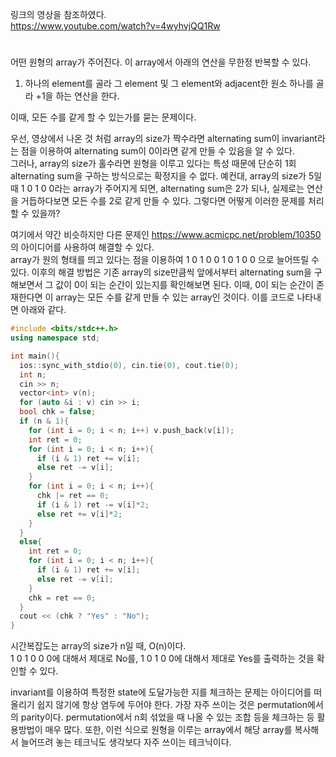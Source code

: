 링크의 영상을 참조하였다.\
https://www.youtube.com/watch?v=4wyhvjQQ1Rw
# 
어떤 원형의 array가 주어진다. 이 array에서 아래의 연산을 무한정 반복할 수 있다.

1. 하나의 element를 골라 그 element 및 그 element와 adjacent한 원소 하나를 골라 +1을 하는 연산을 한다.

이때, 모든 수를 같게 할 수 있는가를 묻는 문제이다.

우선, 영상에서 나온 것 처럼 array의 size가 짝수라면 alternating sum이 invariant라는 점을 이용하여 alternating sum이 0이라면 같게 만들 수 있음을 알 수 있다.\
그러나, array의 size가 홀수라면 원형을 이루고 있다는 특성 때문에 단순히 1회 alternating sum을 구하는 방식으로는 확정지을 수 없다. 예컨대, array의 size가 5일 때 1 0 1 0 0라는 array가 주어지게 되면,
alternating sum은 2가 되나, 실제로는 연산을 거듭하다보면 모든 수를 2로 같게 만들 수 있다. 그렇다면 어떻게 이러한 문제를 처리할 수 있을까?

여기에서 약간 비슷하지만 다른 문제인 https://www.acmicpc.net/problem/10350 의 아이디어를 사용하여 해결할 수 있다.\
array가 원의 형태를 띄고 있다는 점을 이용하여 1 0 1 0 0 1 0 1 0 0 으로 늘어뜨릴 수 있다. 이후의 해결 방법은 기존 array의 size만큼씩 앞에서부터 alternating sum을 구해보면서 그 값이 0이 되는 순간이 있는지를 확인해보면 된다.
이때, 0이 되는 순간이 존재한다면 이 array는 모든 수를 같게 만들 수 있는 array인 것이다. 이를 코드로 나타내면 아래와 같다.

```cpp
#include <bits/stdc++.h>
using namespace std;

int main(){
  ios::sync_with_stdio(0), cin.tie(0), cout.tie(0);
  int n;
  cin >> n;
  vector<int> v(n);
  for (auto &i : v) cin >> i;
  bool chk = false;
  if (n & 1){
    for (int i = 0; i < n; i++) v.push_back(v[i]);
    int ret = 0;
    for (int i = 0; i < n; i++){
      if (i & 1) ret += v[i];
      else ret -= v[i];
    }
    for (int i = 0; i < n; i++){
      chk |= ret == 0;
      if (i & 1) ret -= v[i]*2;
      else ret += v[i]*2;
    }
  }
  else{
    int ret = 0;
    for (int i = 0; i < n; i++){
      if (i & 1) ret += v[i];
      else ret -= v[i];
    }
    chk = ret == 0;
  }
  cout << (chk ? "Yes" : "No");
}
```
시간복잡도는 array의 size가 n일 때, O(n)이다.\
1 0 1 0 0 0에 대해서 제대로 No를, 1 0 1 0 0에 대해서 제대로 Yes를 출력하는 것을 확인할 수 있다.

invariant를 이용하여 특정한 state에 도달가능한 지를 체크하는 문제는 아이디어를 떠올리기 쉽지 않기에 항상 염두에 두어야 한다. 가장 자주 쓰이는 것은 permutation에서의 parity이다. permutation에서 n회 섞었을 때 나올 수 있는 조합 등을 체크하는 등 활용방법이 매우 많다. 또한, 이런 식으로 원형을 이루는 array에서 해당 array를 복사해서 늘어뜨려 놓는 테크닉도 생각보다 자주 쓰이는 테크닉이다.
